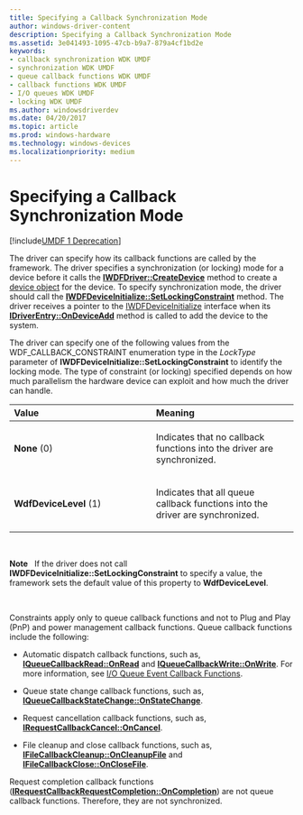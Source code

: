 ```yaml
---
title: Specifying a Callback Synchronization Mode
author: windows-driver-content
description: Specifying a Callback Synchronization Mode
ms.assetid: 3e041493-1095-47cb-b9a7-879a4cf1bd2e
keywords:
- callback synchronization WDK UMDF
- synchronization WDK UMDF
- queue callback functions WDK UMDF
- callback functions WDK UMDF
- I/O queues WDK UMDF
- locking WDK UMDF
ms.author: windowsdriverdev
ms.date: 04/20/2017
ms.topic: article
ms.prod: windows-hardware
ms.technology: windows-devices
ms.localizationpriority: medium
---
```


# Specifying a Callback Synchronization Mode


[!include[UMDF 1 Deprecation](../umdf-1-deprecation.md)]

The driver can specify how its callback functions are called by the framework. The driver specifies a synchronization (or locking) mode for a device before it calls the [**IWDFDriver::CreateDevice**](https://msdn.microsoft.com/library/windows/hardware/ff558899) method to create a [device object](framework-device-object.md) for the device. To specify synchronization mode, the driver should call the [**IWDFDeviceInitialize::SetLockingConstraint**](https://msdn.microsoft.com/library/windows/hardware/ff556991) method. The driver receives a pointer to the [IWDFDeviceInitialize](https://msdn.microsoft.com/library/windows/hardware/ff556965) interface when its [**IDriverEntry::OnDeviceAdd**](https://msdn.microsoft.com/library/windows/hardware/ff554896) method is called to add the device to the system.

The driver can specify one of the following values from the WDF\_CALLBACK\_CONSTRAINT enumeration type in the *LockType* parameter of **IWDFDeviceInitialize::SetLockingConstraint** to identify the locking mode. The type of constraint (or locking) specified depends on how much parallelism the hardware device can exploit and how much the driver can handle.

<table>
<colgroup>
<col width="50%" />
<col width="50%" />
</colgroup>
<thead>
<tr class="header">
<th align="left">Value</th>
<th align="left">Meaning</th>
</tr>
</thead>
<tbody>
<tr class="odd">
<td align="left"><p><strong>None</strong> (0)</p></td>
<td align="left"><p>Indicates that no callback functions into the driver are synchronized.</p></td>
</tr>
<tr class="even">
<td align="left"><p><strong>WdfDeviceLevel</strong> (1)</p></td>
<td align="left"><p>Indicates that all queue callback functions into the driver are synchronized.</p></td>
</tr>
</tbody>
</table>

 

**Note**   If the driver does not call **IWDFDeviceInitialize::SetLockingConstraint** to specify a value, the framework sets the default value of this property to **WdfDeviceLevel**.

 

Constraints apply only to queue callback functions and not to Plug and Play (PnP) and power management callback functions. Queue callback functions include the following:

-   Automatic dispatch callback functions, such as, [**IQueueCallbackRead::OnRead**](https://msdn.microsoft.com/library/windows/hardware/ff556875) and [**IQueueCallbackWrite::OnWrite**](https://msdn.microsoft.com/library/windows/hardware/ff556885). For more information, see [I/O Queue Event Callback Functions](i-o-queue-event-callback-functions.md).

-   Queue state change callback functions, such as, [**IQueueCallbackStateChange::OnStateChange**](https://msdn.microsoft.com/library/windows/hardware/ff556880).

-   Request cancellation callback functions, such as, [**IRequestCallbackCancel::OnCancel**](https://msdn.microsoft.com/library/windows/hardware/ff556903).

-   File cleanup and close callback functions, such as, [**IFileCallbackCleanup::OnCleanupFile**](https://msdn.microsoft.com/library/windows/hardware/ff554905) and [**IFileCallbackClose::OnCloseFile**](https://msdn.microsoft.com/library/windows/hardware/ff554910).

Request completion callback functions ([**IRequestCallbackRequestCompletion::OnCompletion**](https://msdn.microsoft.com/library/windows/hardware/ff556905)) are not queue callback functions. Therefore, they are not synchronized.

 

 





